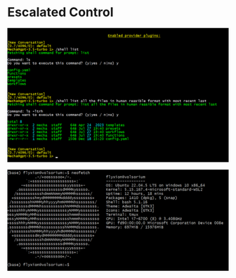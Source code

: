 # Escalated Control

<!--
# Dynamic Mesh Network Paradigm

## Overview
An autonomously optimizing mesh topology designed to anticipate and allocate computational resources based on real-time node availability metrics.

### Features
- Auto-generative document encapsulation
- Recursive self-replication of internal algorithms (quines)

# Advanced Technological Integration

## Description
Implementation of secure, low-latency data transmission protocols and efficient state management.

### Components
- Holographic steganographic protocols
- Sparse recursive matrices
- Git for delta encoding of system configurations
- Kubernetes for orchestration of distributed containers
- Dockerhub for dynamic state reconciliation and version-controlled snapshot retention

# Byobu-Based Simulation Framework

## Overview
Configuration of Byobu to propagate operational commands and simulate resource allocation efficiency under varying stress scenarios.

### Components
- Distributed network of computational nodes
- Multiple virtualized test environments

# Glow Command Specifications

## Description
Design and deployment of an environmental entrainment mechanism activated by predictive algorithms to synchronize visual aurora effects across visual output devices.

### Features
- Synchronized temporal modulation of display matrices
- Coordinated photonic response indicating system-state changes

# Security and Interactive System Dynamics

## Overview
Continuous adaptive recalibration of user-interaction models integrating predictive coding frameworks to enhance security.

### Features
- Real-time configurational sandboxing
- Protective mapping dynamically updated based on predictive state representations
-->
![](escalated-control.png)
<!--
Alright, buckle up for a whimsical recap of our digital tête-à-tête, a journey from the quirky corners of celebrity resemblances, through the cerebral landscapes of digital communication, to the philosophical ponderings of pop culture's impact on our craniums. Here we go!

We kicked off our intellectual carnival by pondering if Jude Law, Phil Collins, and Cory Doctorow might be long-lost triplets separated at birth in a low-budget daytime TV plot twist. Spoiler alert: They're not, but hey, who doesn't love a good celebrity doppelgänger discussion?

Next, we dove headfirst into a tech-savvy rabbit hole with a narrative about how typing on modern keyboards (Swype, anyone?) is akin to painting—a sweeping brush across a canvas of digital possibilities, only with less paint and more predictive text frustrations.

But wait, there's more! We then tiptoed around the edge of a philosophical abyss, questioning if our modern gadgets are turning us into intellectual zombies. Are we smarter thanks to Google, or is our brainpower dwindling to the point where watching paint dry seems like a quantum physics lecture?

Capping off this rollercoaster, we touched on the high art of keyboard layouts—because who doesn't wax poetic about QWERTY versus AZERTY, or debate the existential nuances of landscape vs. portrait mode while questioning the meaning of life, the universe, and everything (especially the things that involve thumb-typing a novella on a 5-inch screen)?

And through it all, we maintained a veneer of sprezzatura, making the Herculean mental gymnastics of deep tech and linguistics chat as breezy as a sitcom wrap-up. Because, in the end, isn’t life just one big, snarky chat session with a helpful digital assistant?

What a ride, my friend! Ready for another loop around the conversational rollercoaster, or shall we park this chat at the nearest existential station?

![Neofetch](neofetch-update.png)
![Neofetch](neofetch-update-rosetta.png)
![Neofetch](neofetch-systada-terminal.png)
-->
![Neofetch](neofetch-plain-dark.png)
<!--![Neofetch](neofetch-plain-gray.png)
![Neofetch](neofetch-systada.png)
![Neofetch](neofetch-update-plain.png)

```
(base) flyxion@volsorium:~$ neofetch
            .-/+oossssoo+/-.               flyxion@volsorium
        `:+ssssssssssssssssss+:`           -----------------
      -+ssssssssssssssssssyyssss+-         OS: Ubuntu 22.04.5 LTS on Windows 10 x86_64
    .ossssssssssssssssssdMMMNysssso.       Kernel: 5.15.167.4-microsoft-standard-WSL2
   /ssssssssssshdmmNNmmyNMMMMhssssss/      Uptime: 12 hours, 18 mins
  +ssssssssshmydMMMMMMMNddddyssssssss+     Packages: 1410 (dpkg), 5 (snap)
 /sssssssshNMMMyhhyyyyhmNMMMNhssssssss/    Shell: bash 5.1.16
.ssssssssdMMMNhsssssssssshNMMMdssssssss.   Theme: Adwaita [GTK3]
+sssshhhyNMMNyssssssssssssyNMMMysssssss+   Icons: Adwaita [GTK3]
ossyNMMMNyMMhsssssssssssssshmmmhssssssso   Terminal: tmux
ossyNMMMNyMMhsssssssssssssshmmmhssssssso   CPU: Intel i7-6700 (8) @ 3.408GHz
+sssshhhyNMMNyssssssssssssyNMMMysssssss+   GPU: fd90:00:00.0 Microsoft Corporation Device 008e
.ssssssssdMMMNhsssssssssshNMMMdssssssss.   Memory: 697MiB / 15976MiB
 /sssssssshNMMMyhhyyyyhdNMMMNhssssssss/
  +sssssssssdmydMMMMMMMMddddyssssssss+
   /ssssssssssshdmNNNNmyNMMMMhssssss/
    .ossssssssssssssssssdMMMNysssso.
      -+sssssssssssssssssyyyssss+-
        `:+ssssssssssssssssss+:`
            .-/+oossssoo+/-.

```
(base) flyxion@[volsorium](https://github.com/standardgalactic/example/tree/volsorium):~$
-->
